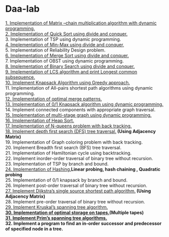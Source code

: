 # Daa-lab
<a href="https://github.com/Epicprogrammer1/Daa-lab/blob/main/Matrix%20chain%20multiplication.c">1.	Implementation of Matrix –chain multiplication algorithm with dynamic programming.</a><br>
<a href="https://github.com/Epicprogrammer1/Daa-lab/blob/main/Quicksort%20D%26C.c">2.	Implementation of Quick Sort using divide and conquer.<br></a>
3.	Implementation of  TSP using dynamic programming.<br>
<a href="https://github.com/Epicprogrammer1/Daa-lab/blob/main/MinMax%20using%20Divide%20and%20Conquer.c">4.	Implementation of  Min-Max using divide and conquer, <br></a>
5.	Implementation of  Reliability Design problem.<br>
<a href="https://github.com/Epicprogrammer1/Daa-lab/blob/main/Merge%20Sort.c">6.	Implementation of Merge Sort using divide and conquer.<br></a>
7.	Implementation of OBST using dynamic programming.<br>
<a href="https://github.com/Epicprogrammer1/Daa-lab/blob/main/Binary%20Search.c">8.	Implementation of Binary Search using divide and conquer.<br></a>
<a href="https://github.com/Epicprogrammer1/Daa-lab/blob/main/LCS.c">9.	Implementation of LCS algorithm and print Longest common subsequence. <br></a>
<a href="https://github.com/Epicprogrammer1/Daa-lab/blob/main/Fractional%20Knapsack.c">10.	Implement Knapsack Algorithm using Greedy approach.<br></a>
11.	Implementation of All-pairs shortest path algorithms using dynamic programming.<br>
<a href="https://github.com/Epicprogrammer1/Daa-lab/blob/main/Optimal%20Merge%20Pattern.c">12.	Implementation of  optimal merge patterns.	<br></a>
<a href="https://github.com/Epicprogrammer1/Daa-lab/blob/main/01%20knapsack.c">13.	Implementation of 0/1 Knapsack algorithm using dynamic programming.<br></a>
14.	Implement connected components with appropriate graph traversal.<br>
<a href="https://github.com/Epicprogrammer1/Daa-lab/blob/main/Multi-Stage%20Graph.c">15.	Implementation of multi-stage graph using dynamic programming.<br></a>
<a href="https://github.com/Epicprogrammer1/Daa-lab/blob/main/Heapsort.c">16.	Implementation of  Heap Sort.</a><br>
<a href="https://github.com/Epicprogrammer1/Daa-lab/blob/main/Nqueens.c">17.	Implementation of  N-queens problem with back tracking.<br> </a>
<a href="https://github.com/Epicprogrammer1/Daa-lab/blob/main/DFS.c">18.	Implement depth first search (DFS) tree traversal.</a><b>  (Using Adjacency Matrix)</b><br>
19.	Implementation of Graph coloring problem with back tracking.<br> 
20.	Implement Breadth first search (BFS) tree traversal.<br>
21.	Implementation of Hamiltonian cycle using backtracking.<br>
22.	Implement inorder-order traversal of binary tree without recursion.<br>
23.	Implementation of TSP by branch and bound.<br>
<a href="https://github.com/Epicprogrammer1/Daa-lab/tree/main/hashing">24.	Implementation of  Hashing.</a><b>Linear probing, hash chaining , Quadratic probing</b><br>
25.	Implementation of 0/1 knapsack by branch and bound.<br>
26.	Implement post-order traversal of binary tree without recursion.<br>
<a href="https://github.com/Epicprogrammer1/Daa-lab/blob/main/dijktras.c">27.	Implement Dijkstra’s single source shortest path algorithm.</a><B>  (Using Adjacency Matrix)</b><br>
28.	Implement pre-order traversal of binary tree without recursion.<br>
<a href="https://github.com/Epicprogrammer1/Daa-lab/blob/main/Kruskal's.c">29.	Implement Kruskal’s spanning tree algorithm.<br></a>
<a href="https://github.com/Epicprogrammer1/Daa-lab/blob/main/optimal%20storage(Multiple%20tapes).c"><b>30.	Implementation  of  optimal storage on tapes.</a><b>(Multiple tapes)</b><br>
<a href="https://github.com/Epicprogrammer1/Daa-lab/blob/main/Prims.c">31.	Implement Prim’s spanning tree algorithms.<br></a>
32.	Implement a program to find an in-order successor and predecessor of specified node in a tree. <br>
